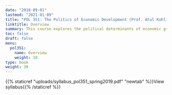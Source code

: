 ```yaml
---
date: "2018-09-01"
lastmod: "2021-01-09"
title: "POL 351: The Politics of Economic Development (Prof. Atul Kohli)"
linktitle: Overview
summary: This course explores the political determinants of economic growth, around the question of why some regions of the developing world been more successful at industrialization and poverty alleviation than others, with in-depth analysis of cases in Asia, Africa and Latin America. I was teaching assistant for two sections. Student evaluations average: 4.6/5. View the {{< staticref "uploads/teaching/pol351/syllabus_pol351_spring2019.pdf" "newtab" >}}syllabus{{< /staticref >}} and my {{< staticref "uploads/teaching/pol351/pol351_precept_evaluations_spring2019.pdf" "newtab" >}}complete, uncut student evaluations{{< /staticref >}}.
toc: false
draft: false
menu:
  pol351:
    name: Overview
    weight: 10
type: book
weight: 30
---
```



{{% staticref "uploads/syllabus_pol351_spring2019.pdf" "newtab" %}}View syllabus{{% /staticref %}}